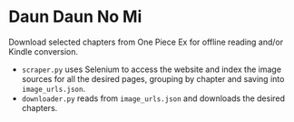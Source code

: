 # Daun Daun No Mi

Download selected chapters from One Piece Ex for offline reading and/or Kindle conversion.

- `scraper.py` uses Selenium to access the website and index the image sources for all the desired pages, grouping by chapter and saving into `image_urls.json`.
- `downloader.py` reads from `image_urls.json` and downloads the desired chapters.
